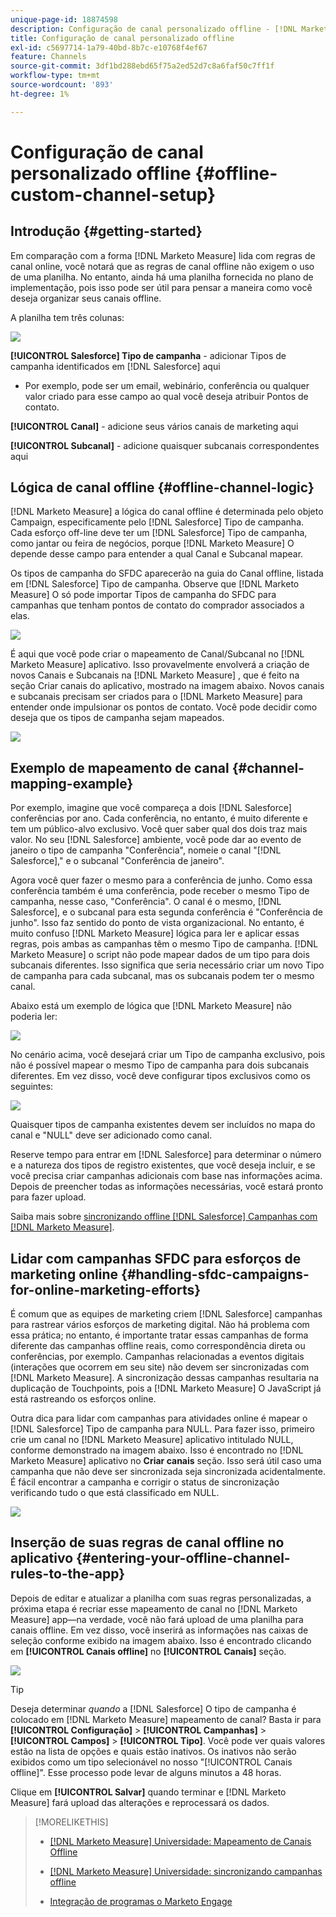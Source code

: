 ```yaml
---
unique-page-id: 18874598
description: Configuração de canal personalizado offline - [!DNL Marketo Measure] - Documentação do produto
title: Configuração de canal personalizado offline
exl-id: c5697714-1a79-40bd-8b7c-e10768f4ef67
feature: Channels
source-git-commit: 3df1bd288ebd65f75a2ed52d7c8a6faf50c7ff1f
workflow-type: tm+mt
source-wordcount: '893'
ht-degree: 1%

---
```


# Configuração de canal personalizado offline {#offline-custom-channel-setup}

## Introdução {#getting-started}

Em comparação com a forma [!DNL Marketo Measure] lida com regras de canal online, você notará que as regras de canal offline não exigem o uso de uma planilha. No entanto, ainda há uma planilha fornecida no plano de implementação, pois isso pode ser útil para pensar a maneira como você deseja organizar seus canais offline.

A planilha tem três colunas:

![](assets/1-2.png)

**[!UICONTROL Salesforce] Tipo de campanha** - adicionar Tipos de campanha identificados em [!DNL Salesforce] aqui

* Por exemplo, pode ser um email, webinário, conferência ou qualquer valor criado para esse campo ao qual você deseja atribuir Pontos de contato.

**[!UICONTROL Canal]** - adicione seus vários canais de marketing aqui

**[!UICONTROL Subcanal]** - adicione quaisquer subcanais correspondentes aqui

## Lógica de canal offline {#offline-channel-logic}

[!DNL Marketo Measure] a lógica do canal offline é determinada pelo objeto Campaign, especificamente pelo [!DNL Salesforce] Tipo de campanha. Cada esforço off-line deve ter um [!DNL Salesforce] Tipo de campanha, como jantar ou feira de negócios, porque [!DNL Marketo Measure] O depende desse campo para entender a qual Canal e Subcanal mapear.

Os tipos de campanha do SFDC aparecerão na guia do Canal offline, listada em [!DNL Salesforce] Tipo de campanha. Observe que [!DNL Marketo Measure] O só pode importar Tipos de campanha do SFDC para campanhas que tenham pontos de contato do comprador associados a elas.

![](assets/2-2.png)

É aqui que você pode criar o mapeamento de Canal/Subcanal no [!DNL Marketo Measure] aplicativo. Isso provavelmente envolverá a criação de novos Canais e Subcanais na [!DNL Marketo Measure] , que é feito na seção Criar canais do aplicativo, mostrado na imagem abaixo. Novos canais e subcanais precisam ser criados para o [!DNL Marketo Measure] para entender onde impulsionar os pontos de contato. Você pode decidir como deseja que os tipos de campanha sejam mapeados.

![](assets/3-2.png)

## Exemplo de mapeamento de canal {#channel-mapping-example}

Por exemplo, imagine que você compareça a dois [!DNL Salesforce] conferências por ano. Cada conferência, no entanto, é muito diferente e tem um público-alvo exclusivo. Você quer saber qual dos dois traz mais valor. No seu [!DNL Salesforce] ambiente, você pode dar ao evento de janeiro o tipo de campanha &quot;Conferência&quot;, nomeie o canal &quot;[!DNL Salesforce],&quot; e o subcanal &quot;Conferência de janeiro&quot;.

Agora você quer fazer o mesmo para a conferência de junho. Como essa conferência também é uma conferência, pode receber o mesmo Tipo de campanha, nesse caso, &quot;Conferência&quot;. O canal é o mesmo, [!DNL Salesforce], e o subcanal para esta segunda conferência é &quot;Conferência de junho&quot;. Isso faz sentido do ponto de vista organizacional. No entanto, é muito confuso [!DNL Marketo Measure] lógica para ler e aplicar essas regras, pois ambas as campanhas têm o mesmo Tipo de campanha. [!DNL Marketo Measure] o script não pode mapear dados de um tipo para dois subcanais diferentes. Isso significa que seria necessário criar um novo Tipo de campanha para cada subcanal, mas os subcanais podem ter o mesmo canal.

Abaixo está um exemplo de lógica que [!DNL Marketo Measure] não poderia ler:

![](assets/4-2.png)

No cenário acima, você desejará criar um Tipo de campanha exclusivo, pois não é possível mapear o mesmo Tipo de campanha para dois subcanais diferentes. Em vez disso, você deve configurar tipos exclusivos como os seguintes:

![](assets/5-2.png)

Quaisquer tipos de campanha existentes devem ser incluídos no mapa do canal e &quot;NULL&quot; deve ser adicionado como canal.

Reserve tempo para entrar em [!DNL Salesforce] para determinar o número e a natureza dos tipos de registro existentes, que você deseja incluir, e se você precisa criar campanhas adicionais com base nas informações acima. Depois de preencher todas as informações necessárias, você estará pronto para fazer upload.

Saiba mais sobre [sincronizando offline [!DNL Salesforce] Campanhas com [!DNL Marketo Measure]](/help/channel-tracking-and-setup/offline-channels/deprecated-processes/syncing-offline-campaigns.md).

## Lidar com campanhas SFDC para esforços de marketing online {#handling-sfdc-campaigns-for-online-marketing-efforts}

É comum que as equipes de marketing criem [!DNL Salesforce] campanhas para rastrear vários esforços de marketing digital. Não há problema com essa prática; no entanto, é importante tratar essas campanhas de forma diferente das campanhas offline reais, como correspondência direta ou conferências, por exemplo. Campanhas relacionadas a eventos digitais (interações que ocorrem em seu site) não devem ser sincronizadas com [!DNL Marketo Measure]. A sincronização dessas campanhas resultaria na duplicação de Touchpoints, pois a [!DNL Marketo Measure] O JavaScript já está rastreando os esforços online.

Outra dica para lidar com campanhas para atividades online é mapear o [!DNL Salesforce] Tipo de campanha para NULL. Para fazer isso, primeiro crie um canal no [!DNL Marketo Measure] aplicativo intitulado NULL, conforme demonstrado na imagem abaixo. Isso é encontrado no [!DNL Marketo Measure] aplicativo no **Criar canais** seção. Isso será útil caso uma campanha que não deve ser sincronizada seja sincronizada acidentalmente. É fácil encontrar a campanha e corrigir o status de sincronização verificando tudo o que está classificado em NULL.

![](assets/6-2.png)

## Inserção de suas regras de canal offline no aplicativo {#entering-your-offline-channel-rules-to-the-app}

Depois de editar e atualizar a planilha com suas regras personalizadas, a próxima etapa é recriar esse mapeamento de canal no [!DNL Marketo Measure] app—na verdade, você não fará upload de uma planilha para canais offline. Em vez disso, você inserirá as informações nas caixas de seleção conforme exibido na imagem abaixo. Isso é encontrado clicando em **[!UICONTROL Canais offline]** no **[!UICONTROL Canais]** seção.

![](assets/7-2.png)

>[!TIP]
>
>Deseja determinar _quando_ a [!DNL Salesforce] O tipo de campanha é colocado em [!DNL Marketo Measure] mapeamento de canal? Basta ir para **[!UICONTROL Configuração]** > **[!UICONTROL Campanhas]** > **[!UICONTROL Campos]** > **[!UICONTROL Tipo]**. Você pode ver quais valores estão na lista de opções e quais estão inativos. Os inativos não serão exibidos como um tipo selecionável no nosso &quot;[!UICONTROL Canais offline]&quot;. Esse processo pode levar de alguns minutos a 48 horas.

Clique em **[!UICONTROL Salvar]** quando terminar e [!DNL Marketo Measure] fará upload das alterações e reprocessará os dados.

>[!MORELIKETHIS]
>
>* [[!DNL Marketo Measure] Universidade: Mapeamento de Canais Offline](https://universityonline.marketo.com/courses/bizible-fundamentals-channel-management/#/page/5c630eca34d9f0367662b77f)
>
>* [[!DNL Marketo Measure] Universidade: sincronizando campanhas offline](https://universityonline.marketo.com/courses/bizible-fundamentals-channel-management/#/page/5c63286e34d9f0367662b78b)
>
>* [Integração de programas o Marketo Engage](/help/marketo-measure-and-marketo/marketo-measure-integrations-with-marketo/marketo-engage-programs-integration.md#channel-mapping)
